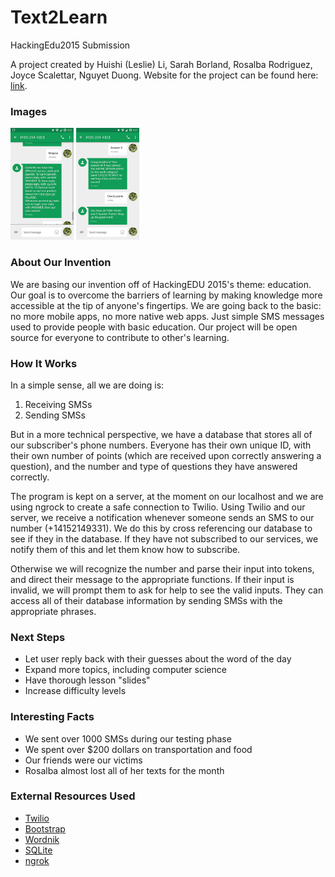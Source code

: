 # Text2Learn
HackingEdu2015 Submission 

A project created by Huishi (Leslie) Li, Sarah Borland, Rosalba Rodriguez, Joyce Scalettar, Nguyet Duong. 
Website for the project can be found here: [link](nguyetduong.github.io/Text2Learn).

### Images 
<img src="screenshots/img1.jpg" alt="Drawing" style="width: 20%;"/> 
<img src="screenshots/img2.jpg" alt="Drawing" style="width: 20%;"/>

### About Our Invention
We are basing our invention off of HackingEDU 2015's theme: education. Our goal is to overcome the barriers of 
learning by making knowledge more accessible at the tip of anyone's fingertips. We are going back to the basic:
no more mobile apps, no more native web apps. Just simple SMS messages used to provide people with basic education. 
Our project will be open source for everyone to contribute to other's learning. 

### How It Works
In a simple sense, all we are doing is:

1. Receiving SMSs
2. Sending SMSs

But in a more technical perspective, we have a database that stores all of our subscriber's phone numbers. Everyone has their own unique ID, with their own number of points (which are received upon correctly answering a question), and the number and type of questions they have answered correctly. 

The program is kept on a server, at the moment on our localhost and we are using ngrock to create a safe connection to Twilio. Using Twilio and our server, we receive a notification whenever someone sends an SMS to our number (+14152149331). We do this by cross referencing our database to see if they in the database. If they have not subscribed to our services, we notify them of this and let them know how to subscribe. 

Otherwise we will recognize the number and parse their input into tokens, and direct their message to the appropriate functions. If their input is invalid, we will prompt them to ask for help to see the valid inputs. They can access all of their database information by sending SMSs with the appropriate phrases. 

### Next Steps
- Let user reply back with their guesses about the word of the day
- Expand more topics, including computer science
- Have thorough lesson "slides"
- Increase difficulty levels

### Interesting Facts
- We sent over 1000 SMSs during our testing phase
- We spent over $200 dollars on transportation and food
- Our friends were our victims
- Rosalba almost lost all of her texts for the month

### External Resources Used
- [Twilio](https://www.twilio.com/api)
- [Bootstrap](http://getbootstrap.com/)
- [Wordnik](http://developer.wordnik.com/)
- [SQLite](https://www.sqlite.org/)
- [ngrok](https://ngrok.com/)
